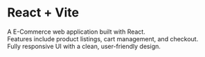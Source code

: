 # React + Vite

 A E-Commerce web application built with React.  
 Features include product listings, cart management, and checkout.  
 Fully responsive UI with a clean, user-friendly design.
